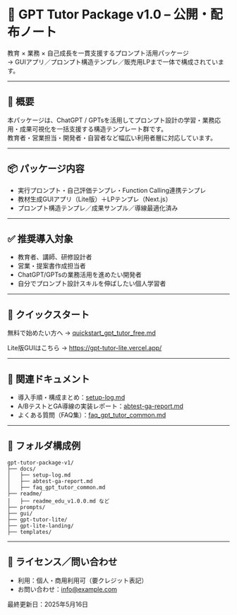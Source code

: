# 📢 GPT Tutor Package v1.0 – 公開・配布ノート

教育 × 業務 × 自己成長を一貫支援するプロンプト活用パッケージ  
→ GUIアプリ／プロンプト構造テンプレ／販売用LPまで一体で構成されています。

---

## 🧩 概要

本パッケージは、ChatGPT / GPTsを活用してプロンプト設計の学習・業務応用・成果可視化を一括支援する構造テンプレート群です。  
教育者・営業担当・開発者・自習者など幅広い利用者層に対応しています。

---

## 📦 パッケージ内容

- 実行プロンプト・自己評価テンプレ・Function Calling連携テンプレ
- 教材生成GUIアプリ（Lite版）＋LPテンプレ（Next.js）
- プロンプト構造テンプレ／成果サンプル／導線最適化済み

---

## ✅ 推奨導入対象

- 教育者、講師、研修設計者
- 営業・提案書作成担当者
- ChatGPT/GPTsの業務活用を進めたい開発者
- 自分でプロンプト設計スキルを伸ばしたい個人学習者

---

## 🚀 クイックスタート

無料で始めたい方へ → [quickstart_gpt_tutor_free.md](../quickstart/quickstart_gpt_tutor_free.md)

Lite版GUIはこちら → https://gpt-tutor-lite.vercel.app/

---

## 📄 関連ドキュメント

- 導入手順・構成まとめ：[setup-log.md](../docs/setup-log.md)
- A/BテストとGA導線の実装レポート：[abtest-ga-report.md](../docs/abtest-ga-report.md)
- よくある質問（FAQ集）：[faq_gpt_tutor_common.md](../docs/faq_gpt_tutor_common.md)

---

## 🔗 フォルダ構成例

```
gpt-tutor-package-v1/
├── docs/
│   ├── setup-log.md
│   ├── abtest-ga-report.md
│   ├── faq_gpt_tutor_common.md
├── readme/
│   ├── readme_edu_v1.0.0.md など
├── prompts/
├── gui/
├── gpt-tutor-lite/
├── gpt-lite-landing/
├── templates/
```

---

## 📮 ライセンス／問い合わせ

- 利用：個人・商用利用可（要クレジット表記）
- お問い合わせ：info@example.com

最終更新日：2025年5月16日
